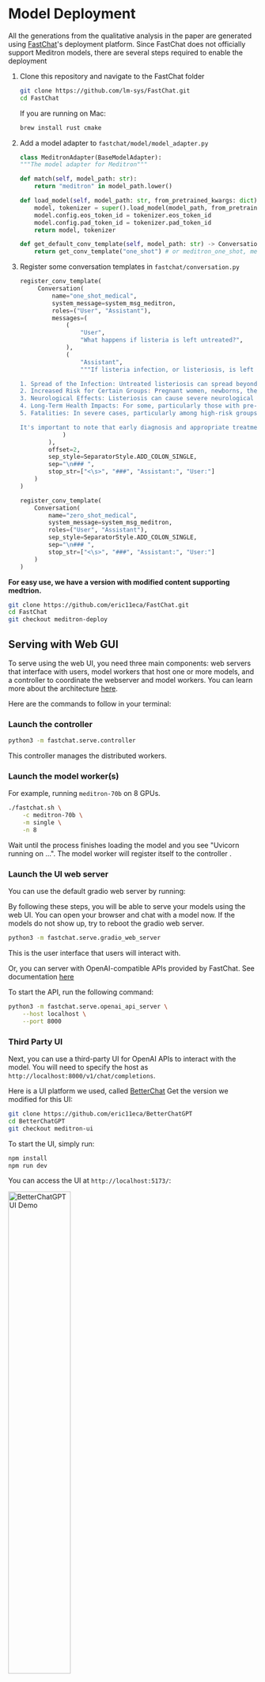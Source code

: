 # Model Deployment

All the generations from the qualitative analysis in the paper are generated using [FastChat](https://github.com/lm-sys/FastChat)'s deployment platform.
Since FastChat does not officially support Meditron models, there are several steps required to enable the deployment

1. Clone this repository and navigate to the FastChat folder

    ```bash
    git clone https://github.com/lm-sys/FastChat.git
    cd FastChat
    ```

    If you are running on Mac:

    ```bash
    brew install rust cmake
    ```

2. Add a model adapter to `fastchat/model/model_adapter.py`

    ```python
    class MeditronAdapter(BaseModelAdapter):
    """The model adapter for Meditron"""

    def match(self, model_path: str):
        return "meditron" in model_path.lower()

    def load_model(self, model_path: str, from_pretrained_kwargs: dict):
        model, tokenizer = super().load_model(model_path, from_pretrained_kwargs)
        model.config.eos_token_id = tokenizer.eos_token_id
        model.config.pad_token_id = tokenizer.pad_token_id
        return model, tokenizer

    def get_default_conv_template(self, model_path: str) -> Conversation:
        return get_conv_template("one_shot") # or meditron_one_shot, meditron
    ```

3. Register some conversation templates in `fastchat/conversation.py`

   ```python
   register_conv_template(
        Conversation(
            name="one_shot_medical",
            system_message=system_msg_meditron,
            roles=("User", "Assistant"),
            messages=(
                (
                    "User",
                    "What happens if listeria is left untreated?",
                ),
                (
                    "Assistant",
                    """If listeria infection, or listeriosis, is left untreated, it can lead to severe health complications, particularly in certain high-risk groups. Here's a general overview of the potential outcomes:

   1. Spread of the Infection: Untreated listeriosis can spread beyond the gut to other parts of the body, including the nervous system. This can lead to more severe conditions like meningitis (inflammation of the membranes surrounding the brain and spinal cord) and septicemia (a serious blood infection).
   2. Increased Risk for Certain Groups: Pregnant women, newborns, the elderly, and individuals with weakened immune systems are at a higher risk of severe complications. In pregnant women, listeriosis can lead to miscarriage, stillbirth, premature delivery, or life-threatening infection of the newborn.
   3. Neurological Effects: Listeriosis can cause severe neurological symptoms like headaches, stiff neck, confusion, loss of balance, and convulsions, especially when the infection spreads to the nervous system.
   4. Long-Term Health Impacts: For some, particularly those with pre-existing health conditions or weakened immune systems, the health impacts of listeriosis can be long-lasting and may not fully resolve even with treatment.
   5. Fatalities: In severe cases, particularly among high-risk groups, listeriosis can be fatal.

   It's important to note that early diagnosis and appropriate treatment, typically with antibiotics, can greatly improve the prognosis for those with listeriosis. Therefore, seeking medical attention promptly if listeriosis is suspected is crucial."""
               )
           ),
           offset=2,
           sep_style=SeparatorStyle.ADD_COLON_SINGLE,
           sep="\n### ",
           stop_str=["<\s>", "###", "Assistant:", "User:"]
       )
   )
    ```

    ```python
    register_conv_template(
        Conversation(
            name="zero_shot_medical",
            system_message=system_msg_meditron,
            roles=("User", "Assistant"),
            sep_style=SeparatorStyle.ADD_COLON_SINGLE,
            sep="\n### ",
            stop_str=["<\s>", "###", "Assistant:", "User:"]
        )
    )
    ```

**For easy use, we have a version with modified content supporting medtrion.**

```bash
git clone https://github.com/eric11eca/FastChat.git
cd FastChat
git checkout meditron-deploy
```

## Serving with Web GUI

To serve using the web UI, you need three main components: web servers that interface with users, model workers that host one or more models, and a controller to coordinate the webserver and model workers. You can learn more about the architecture [here](docs/server_arch.md).

Here are the commands to follow in your terminal:

### Launch the controller

```bash
python3 -m fastchat.serve.controller
```

This controller manages the distributed workers.

### Launch the model worker(s)

For example, running `meditron-70b` on 8 GPUs.

```bash
./fastchat.sh \
    -c meditron-70b \
    -m single \
    -n 8
```

Wait until the process finishes loading the model and you see "Uvicorn running on ...". The model worker will register itself to the controller .

### Launch the UI web server

You can use the default gradio web server by running:

By following these steps, you will be able to serve your models using the web UI. You can open your browser and chat with a model now.
If the models do not show up, try to reboot the gradio web server.

```bash
python3 -m fastchat.serve.gradio_web_server
```

This is the user interface that users will interact with.

Or, you can server with OpenAI-compatible APIs provided by FastChat. See documentation [here](https://github.com/lm-sys/FastChat/blob/main/docs/openai_api.md)

To start the API, run the following command:

```bash
python3 -m fastchat.serve.openai_api_server \
    --host localhost \
    --port 8000
```

### Third Party UI

Next, you can use a third-party UI for OpenAI APIs to interact with the model. You will need to specify the host as `http://localhost:8000/v1/chat/completions`.

Here is a UI platform we used, called [BetterChat](https://github.com/ztjhz/)
Get the version we modified for this UI:

```bash
git clone https://github.com/eric11eca/BetterChatGPT
cd BetterChatGPT
git checkout meditron-ui
```

To start the UI, simply run:

```bash
npm install
npm run dev
```

You can access the UI at `http://localhost:5173/`:

<img width=50% src="./../figures/ui-example.png" alt="BetterChatGPT UI Demo" title="BetterChatGPT UI Demo">

First, update the API to be the one provided by FastChat's OpenAI API: `http://localhost:8000/v1/chat/completions`.

<img width=50% src="./../figures/api.png" alt="update api hostname" title="update api hostname">

Next, select the proper models to start interaction:

<img width=50% src="./../figures/model.png" alt="select model" title="select model">

### Third Party UI for Lambda Labs

Like the third section, first we need to get the modified BetterChatGPT.

```bash
git clone git@github.com:HAOTIAN89/BetterChatGPT-meditron.git
cd BetterChatGPT
```

To start the UI, simply run:

```bash
npm install
npm run dev
```

You can access the UI at `http://localhost:5173/`, and then you just need to set up three points to successfully run the model inference with the cluster:
1. Change the model from default meditron-7b to meditron-70b, and set the Max Token to 4096.
2. Delete the default System Prompt.
3. Set the API Endpoint (your cluster) and API Key (EMPTY) in the API button.

<img width=70% src="./../figures/lambda.png" alt="correct UI" title="correct UI">


